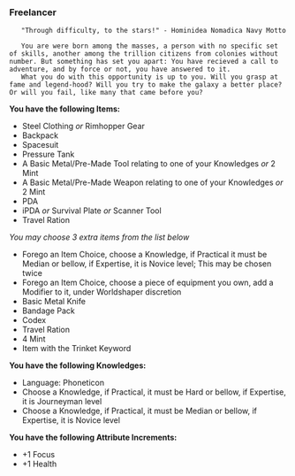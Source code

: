 ### Freelancer
	   "Through difficulty, to the stars!" - Hominidea Nomadica Navy Motto
	   
	   You are were born among the masses, a person with no specific set of skills, another among the trillion citizens from colonies without number. But something has set you apart: You have recieved a call to adventure, and by force or not, you have answered to it.
	   What you do with this opportunity is up to you. Will you grasp at fame and legend-hood? Will you try to make the galaxy a better place? Or will you fail, like many that came before you?

__You have the following Items:__
- Steel Clothing *or* Rimhopper Gear
- Backpack
- Spacesuit
- Pressure Tank
- A Basic Metal/Pre-Made Tool relating to one of your Knowledges *or* 2 Mint
- A Basic Metal/Pre-Made Weapon relating to one of your Knowledges *or* 2 Mint
- PDA
- iPDA *or* Survival Plate *or* Scanner Tool
- Travel Ration

_You may choose 3 extra items from the list below_
- Forego an Item Choice, choose a Knowledge, if Practical it must be Median or bellow, if Expertise, it is Novice level; This may be chosen twice
- Forego an Item Choice, choose a piece of equipment you own, add a Modifier to it, under Worldshaper discretion
- Basic Metal Knife
- Bandage Pack
- Codex
- Travel Ration
- 4 Mint
- Item with the Trinket Keyword


__You have the following Knowledges:__
- Language: Phoneticon
- Choose a Knowledge, if Practical, it must be Hard or bellow, if Expertise, it is Journeyman level
- Choose a Knowledge, if Practical, it must be Median or bellow, if Expertise, it is Novice level


__You have the following Attribute Increments:__
- +1 Focus
- +1 Health